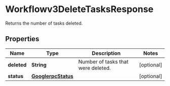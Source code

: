

# Workflowv3DeleteTasksResponse

Returns the number of tasks deleted.

## Properties

| Name | Type | Description | Notes |
|------------ | ------------- | ------------- | -------------|
|**deleted** | **String** | Number of tasks that were deleted. |  [optional] |
|**status** | [**GooglerpcStatus**](GooglerpcStatus.md) |  |  [optional] |



